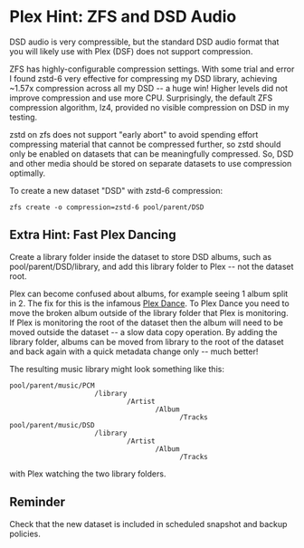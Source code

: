 # Plex Hint: ZFS and DSD Audio
DSD audio is very compressible, but the standard DSD audio format that you will likely use with Plex (DSF) does not support compression.

ZFS has highly-configurable compression settings. With some trial and error I found zstd-6 very effective for compressing my DSD library, achieving ~1.57x compression across all my DSD -- a huge win!  Higher levels did not improve compression and use more CPU.  Surprisingly, the default ZFS compression algorithm, lz4, provided no visible compression on DSD in my testing.

zstd on zfs does not support "early abort" to avoid spending effort compressing material that cannot be compressed further, so zstd should only be enabled on datasets that can be meaningfully compressed.  So, DSD and other media should be stored on separate datasets to use compression optimally.

To create a new dataset "DSD" with zstd-6 compression:
```
zfs create -o compression=zstd-6 pool/parent/DSD
```

## Extra Hint: Fast Plex Dancing
Create a library folder inside the dataset to store DSD albums, such as pool/parent/DSD/library, and add this library folder to Plex -- not the dataset root.

Plex can become confused about albums, for example seeing 1 album split in 2. The fix for this is the infamous [Plex Dance](https://www.plexopedia.com/plex-media-server/general/plex-dance/).  To Plex Dance you need to move the broken album outside of the library folder that Plex is monitoring. If Plex is monitoring the root of the dataset then the album will need to be moved outside the dataset -- a slow data copy operation.  By adding the library folder, albums can be moved from library to the root of the dataset and back again with a quick metadata change only -- much better!

The resulting music library might look something like this:
```
pool/parent/music/PCM
                     /library
                             /Artist
                                    /Album
                                          /Tracks
pool/parent/music/DSD
                     /library
                             /Artist
                                    /Album
                                          /Tracks
```
with Plex watching the two library folders.

## Reminder
Check that the new dataset is included in scheduled snapshot and backup policies.
